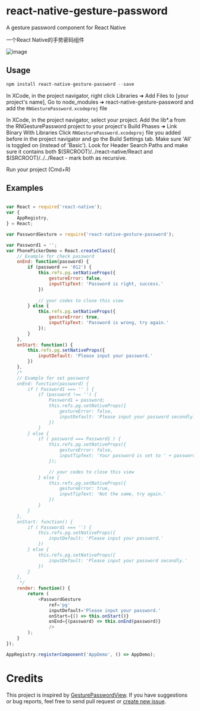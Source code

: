 # react-native-gesture-password

A gesture password component for React Native

一个React Native的手势密码组件

![image](https://github.com/Spikef/react-native-gesture-password/raw/master/screenshots.gif)

## Usage

```javascript
npm install react-native-gesture-password --save
```

In XCode, in the project navigator, right click Libraries ➜ Add Files to [your project's name], Go to node_modules ➜ react-native-gesture-password and add the `RNGesturePassword.xcodeproj` file

In XCode, in the project navigator, select your project. Add the lib*.a from the RNGesturePassword project to your project's Build Phases ➜ Link Binary With Libraries Click `RNGesturePassword.xcodeproj` file you added before in the project navigator and go the Build Settings tab. Make sure 'All' is toggled on (instead of 'Basic'). Look for Header Search Paths and make sure it contains  both $(SRCROOT)/../react-native/React and $(SRCROOT)/../../React - mark both as recursive.

Run your project (Cmd+R)

## Examples

```javascript

var React = require('react-native');
var {
    AppRegistry,
} = React;

var PasswordGesture = require('react-native-gesture-password');

var Password1 = '';
var PhonePickerDemo = React.createClass({
    // Example for check password
    onEnd: function(password) {
        if (password == '012') {
            this.refs.pg.setNativeProps({
                gestureError: false,
                inputTipText: 'Password is right, success.'
            })
            
            // your codes to close this view
        } else {
            this.refs.pg.setNativeProps({
                gestureError: true,
                inputTipText: 'Password is wrong, try again.'
            });
        }
    },
    onStart: function() {
        this.refs.pg.setNativeProps({
            inputDefault: 'Please input your password.'
        })
    },
    /*
    // Example for set password
    onEnd: function(password) {
        if ( Password1 === '' ) {
            if (password !== '') {
                Password1 = password;
                this.refs.pg.setNativeProps({
                    gestureError: false,
                    inputDefault: 'Please input your password secondly.'
                })
            }
        } else {
            if ( password === Password1 ) {
                this.refs.pg.setNativeProps({
                    gestureError: false,
                    inputTipText: 'Your password is set to ' + password
                });

                // your codes to close this view
            } else {
                this.refs.pg.setNativeProps({
                    gestureError: true,
                    inputTipText: 'Not the same, try again.'
                })
            }
        }
    },
    onStart: function() {
        if ( Password1 === '') {
            this.refs.pg.setNativeProps({
                inputDefault: 'Please input your password.'
            })
        } else {
            this.refs.pg.setNativeProps({
                inputDefault: 'Please input your password secondly.'
            })
        }
    },
     */
    render: function() {
        return (
            <PasswordGesture
                ref='pg'
                inputDefault='Please input your password.'
                onStart={() => this.onStart()}
                onEnd={(password) => this.onEnd(password)}
                />
        );
    }
});

AppRegistry.registerComponent('AppDemo', () => AppDemo);

```
# Credits

This project is inspired by [GesturePasswordView](https://github.com/cluries/GesturePasswordView).
If you have suggestions or bug reports, feel free to send pull request or [create new issue](https://github.com/spikef/react-native-gesture-password/issues/new).
